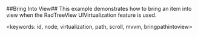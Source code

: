 ##Bring Into View##
This example demonstrates how to bring an item into view when the RadTreeView UIVirtualization feature is used.

<keywords: id, node, virtualization, path, scroll, mvvm, bringpathintoview>
